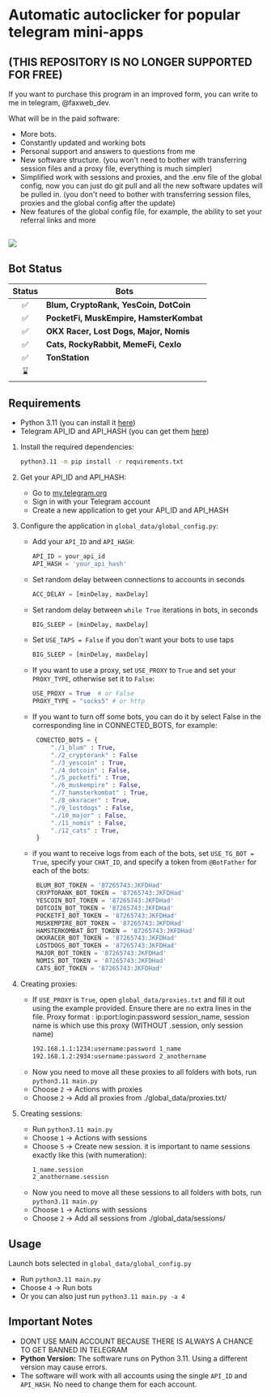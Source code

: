 
# Automatic autoclicker for popular telegram mini-apps
## (THIS REPOSITORY IS NO LONGER SUPPORTED FOR FREE)
If you want to purchase this program in an improved form, you can write to me in telegram, @faxweb_dev.

What will be in the paid software:
- More bots.
- Constantly updated and working bots
- Personal support and answers to questions from me
- New software structure. (you won't need to bother with transferring session files and a proxy file, everything is much simpler)
- Simplified work with sessions and proxies, and the .env file of the global config, now you can just do git pull and all the new software updates will be pulled in. (you don't need to bother with transferring session files, proxies and the global config after the update)
- New features of the global config file, for example, the ability to set your referral links and more
##
![](https://i.ibb.co/7QBLHsT/result.png)

## Bot Status

| Status | Bots                                            |
|:------:|-------------------------------------------------|
|   ✅   | **Blum, CryptoRank, YesCoin, DotCoin**       |
|   ✅   | **PocketFi, MuskEmpire, HamsterKombat**       |
|   ✅   | **OKX Racer, Lost Dogs, Major, Nomis**                       |
|   ✅   | **Cats, RockyRabbit, MemeFi, CexIo**                      |
|   ✅   | **TonStation**                      |
|   ⌛   |                               |

## Requirements
- Python 3.11 (you can install it [here](https://www.python.org/downloads/release/python-3110/))
- Telegram API_ID and API_HASH (you can get them [here](https://my.telegram.org/auth?to=apps))

1. Install the required dependencies:
   ```bash
   python3.11 -m pip install -r requirements.txt
   ```

2. Get your API_ID and API_HASH:
   - Go to [my.telegram.org](https://my.telegram.org/auth?to=apps)
   - Sign in with your Telegram account
   - Create a new application to get your API_ID and API_HASH

3. Configure the application in `global_data/global_config.py`:
   - Add your `API_ID` and `API_HASH`:
     ```python
     API_ID = your_api_id
     API_HASH = 'your_api_hash'
     ```

   - Set random delay between connections to accounts in seconds
     ```python
     ACC_DELAY = [minDelay, maxDelay]
     ```
     
   - Set random delay between ```while True``` iterations in bots, in seconds
     ```python
     BIG_SLEEP = [minDelay, maxDelay]
     ```
     
   - Set `USE_TAPS = False` if you don't want your bots to use taps 
     ```python
     BIG_SLEEP = [minDelay, maxDelay]
     ```

   - If you want to use a proxy, set `USE_PROXY` to `True` and set your `PROXY_TYPE`, otherwise set it to `False`:
     ```python
     USE_PROXY = True  # or False
     PROXY_TYPE = "socks5" # or http
     ```
     
   - If you want to turn off some bots, you can do it by select False in the corresponding line in CONNECTED_BOTS, for example:
     ```python
      CONECTED_BOTS = {
          "./1_blum" : True,
          "./2_cryptorank" : False
          "./3_yescoin" : True,
          "./4_dotcoin" : False,
          "./5_pocketfi" : True,
          "./6_muskempire" : False,
          "./7_hamsterkombat" : True,
          "./8_okxracer" : True,
          "./9_lostdogs" : False,
          "./10_major" : False,
          "./11_nomis" : False,
          "./12_cats" : True,
      }

     ```

   - if you want to receive logs from each of the bots, set `USE_TG_BOT = True`, specify your `CHAT_ID`, and specify a token from `@BotFather` for each of the bots:
     ```python
      BLUM_BOT_TOKEN = '87265743:JKFDHad'
      CRYPTORANK_BOT_TOKEN = '87265743:JKFDHad'
      YESCOIN_BOT_TOKEN = '87265743:JKFDHad'
      DOTCOIN_BOT_TOKEN = '87265743:JKFDHad'
      POCKETFI_BOT_TOKEN = '87265743:JKFDHad'
      MUSKEMPIRE_BOT_TOKEN = '87265743:JKFDHad'
      HAMSTERKOMBAT_BOT_TOKEN = '87265743:JKFDHad'
      OKXRACER_BOT_TOKEN = '87265743:JKFDHad'
      LOSTDOGS_BOT_TOKEN = '87265743:JKFDHad'
      MAJOR_BOT_TOKEN = '87265743:JKFDHad'
      NOMIS_BOT_TOKEN = '87265743:JKFDHad'
      CATS_BOT_TOKEN = '87265743:JKFDHad'
     ```

4. Creating proxies:
   - If `USE_PROXY` is `True`, open `global_data/proxies.txt` and fill it out using the example provided. Ensure there are no extra lines in the file.
   Proxy format : ip:port:login:password session_name, session name is which use this proxy (WITHOUT .session, only session name)
      ```txt
      192.168.1.1:1234:username:password 1_name
      192.168.1.2:2934:username:password 2_anothername
      ```
   - Now you need to move all these proxies to all folders with bots, run `python3.11 main.py`
   - Choose `2` -> Actions with proxies
   - Choose `2` -> Add all proxies from ./global_data/proxies.txt/
     
5. Creating sessions:
   - Run `python3.11 main.py`
   - Choose `1` -> Actions with sessions
   - Choose `5` -> Create new session. it is important to name sessions exactly like this (with numeration):
      ```txt
      1_name.session
      2_anothername.session
      ```
   - Now you need to move all these sessions to all folders with bots, run `python3.11 main.py`
   - Choose `1` -> Actions with sessions
   - Choose `2` -> Add all sessions from ./global_data/sessions/

## Usage

Launch bots selected in ```global_data/global_config.py```
- Run `python3.11 main.py`
- Choose `4` -> Run bots
- Or you can also just run `python3.11 main.py -a 4`

## Important Notes

- DONT USE MAIN ACCOUNT BECAUSE THERE IS ALWAYS A CHANCE TO GET BANNED IN TELEGRAM
- **Python Version:** The software runs on Python 3.11. Using a different version may cause errors.
- The software will work with all accounts using the single `API_ID` and `API_HASH`. No need to change them for each account.

